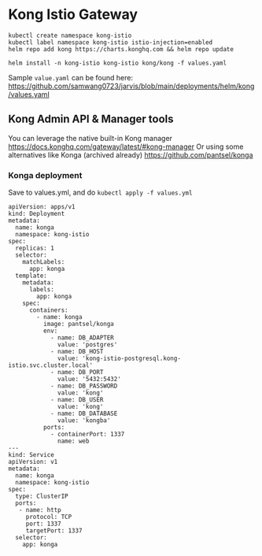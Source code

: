 # Kong Istio Gateway

    kubectl create namespace kong-istio
    kubectl label namespace kong-istio istio-injection=enabled
    helm repo add kong https://charts.konghq.com && helm repo update

    helm install -n kong-istio kong-istio kong/kong -f values.yaml

Sample `value.yaml` can be found here: https://github.com/samwang0723/jarvis/blob/main/deployments/helm/kong/values.yaml

## Kong Admin API & Manager tools
You can leverage the native built-in Kong manager https://docs.konghq.com/gateway/latest/#kong-manager 
Or using some alternatives like Konga (archived already) https://github.com/pantsel/konga

### Konga deployment
Save to values.yml, and do `kubectl apply -f values.yml`

    apiVersion: apps/v1
    kind: Deployment
    metadata:
      name: konga
      namespace: kong-istio
    spec:
      replicas: 1
      selector:
        matchLabels:
          app: konga
      template:
        metadata:
          labels:
            app: konga
        spec:
          containers:
            - name: konga
              image: pantsel/konga
              env:
                - name: DB_ADAPTER
                  value: 'postgres'
                - name: DB_HOST
                  value: 'kong-istio-postgresql.kong-istio.svc.cluster.local'
                - name: DB_PORT
                  value: '5432:5432'
                - name: DB_PASSWORD
                  value: 'kong'
                - name: DB_USER
                  value: 'kong'
                - name: DB_DATABASE
                  value: 'kongba'
              ports:
                - containerPort: 1337
                  name: web
    ---
    kind: Service
    apiVersion: v1
    metadata:
      name: konga
      namespace: kong-istio
    spec:
      type: ClusterIP
      ports:
       - name: http
         protocol: TCP
         port: 1337
         targetPort: 1337
      selector:
        app: konga
